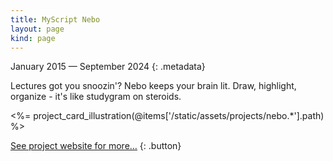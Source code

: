 ```yaml
---
title: MyScript Nebo
layout: page
kind: page
---
```



January 2015 — September 2024
{: .metadata}

Lectures got you snoozin'? Nebo keeps your brain lit. Draw, highlight, organize - it's like studygram on steroids.

<%= project_card_illustration(@items['/static/assets/projects/nebo.*'].path) %>

[See project website for more…](https://www.nebo.app)
{: .button}
